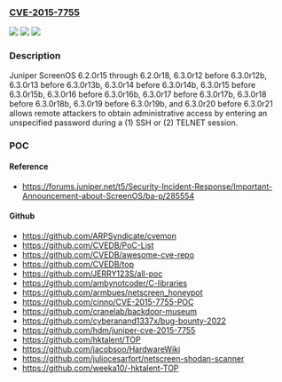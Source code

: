 ### [CVE-2015-7755](https://cve.mitre.org/cgi-bin/cvename.cgi?name=CVE-2015-7755)
![](https://img.shields.io/static/v1?label=Product&message=n%2Fa&color=blue)
![](https://img.shields.io/static/v1?label=Version&message=n%2Fa&color=blue)
![](https://img.shields.io/static/v1?label=Vulnerability&message=n%2Fa&color=brighgreen)

### Description

Juniper ScreenOS 6.2.0r15 through 6.2.0r18, 6.3.0r12 before 6.3.0r12b, 6.3.0r13 before 6.3.0r13b, 6.3.0r14 before 6.3.0r14b, 6.3.0r15 before 6.3.0r15b, 6.3.0r16 before 6.3.0r16b, 6.3.0r17 before 6.3.0r17b, 6.3.0r18 before 6.3.0r18b, 6.3.0r19 before 6.3.0r19b, and 6.3.0r20 before 6.3.0r21 allows remote attackers to obtain administrative access by entering an unspecified password during a (1) SSH or (2) TELNET session.

### POC

#### Reference
- https://forums.juniper.net/t5/Security-Incident-Response/Important-Announcement-about-ScreenOS/ba-p/285554

#### Github
- https://github.com/ARPSyndicate/cvemon
- https://github.com/CVEDB/PoC-List
- https://github.com/CVEDB/awesome-cve-repo
- https://github.com/CVEDB/top
- https://github.com/JERRY123S/all-poc
- https://github.com/ambynotcoder/C-libraries
- https://github.com/armbues/netscreen_honeypot
- https://github.com/cinno/CVE-2015-7755-POC
- https://github.com/cranelab/backdoor-museum
- https://github.com/cyberanand1337x/bug-bounty-2022
- https://github.com/hdm/juniper-cve-2015-7755
- https://github.com/hktalent/TOP
- https://github.com/jacobsoo/HardwareWiki
- https://github.com/juliocesarfort/netscreen-shodan-scanner
- https://github.com/weeka10/-hktalent-TOP

